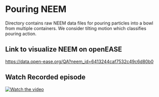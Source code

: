 # Pouring NEEM
Directory contains raw NEEM data files for pouring particles into a bowl from multiple containers.
We consider tilting motion which classifies pouring action.

## Link to visualize NEEM on openEASE
https://data.open-ease.org/QA?neem_id=6413244caf7532c49c6d80b0

## Watch Recorded episode

[![Watch the video](https://i9.ytimg.com/vi/0xGA7azl4XI/mq1.jpg?sqp=CPzK0aAG&rs=AOn4CLAG-GMzgQzbihvgTsc6vtTvPaIeHw)](https://youtu.be/0xGA7azl4XI)

